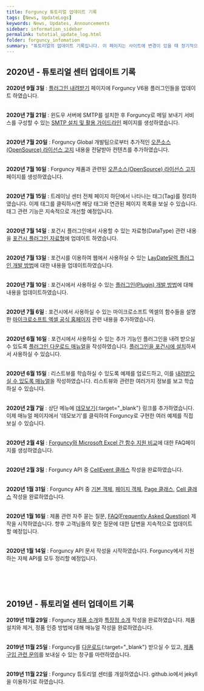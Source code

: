 ```yaml
---
title: Forguncy 튜토리얼 업데이트 기록
tags: [News, UpdateLogs]
keywords: News, Updates, Announcements
sidebar: information_sidebar
permalink: tutotial_update_log.html
folder: forguncy_infomation
summary: "튜토리얼의 업데이트 기록입니다. 이 페이지는 사이트에 변경이 있을 때 정기적으로 업데이트 됩니다. 튜토리얼의 어떤 부분이 바뀌었는지 확인하세요."
---
```


<h2>2020년 - 튜토리얼 센터 업데이트 기록</h2>

**2020년 9월 3일** : [플러그인 내려받기]({{site.url}}/forguncy5_plugins_download.html) 페이지에 Forguncy V6용 플러그인들을 업데이트 하였습니다. <br /><br />

**2020년 7월 21일** : 윈도우 서버에 SMTP를 설치한 후 Forguncy로 메일 보내기 서비스를 구성할 수 있는 [SMTP 설치 및 활용 가이드라인]({{site.url}}/windows_iis_smtp.html) 페이지를 생성하였습니다.<br /><br />

**2020년 7월 20일** : Forguncy Global 개발팀으로부터 추가적인 [오픈소스(OpenSource) 라이선스 고지]({{site.url}}/fgc3rdparty_license_notice.html) 내용을 전달받아 컨텐츠를 추가하였습니다.<br /><br />

**2020년 7월 16일** : Forguncy 제품과 관련된 [오픈소스(OpenSource) 라이선스 고지]({{site.url}}/fgc3rdparty_license_notice.html) 페이지를 생성하였습니다.<br /><br />

**2020년 7월 15일** : 트레이닝 센터 전체 페이지 하단에서 나타나는 태그(Tag)를 정리하였습니다. 이제 태그를 클릭하시면 해당 태그와 연관된 페이지 목록을 보실 수 있습니다. 태그 관련 기능은 지속적으로 개선할 예정입니다.<br /><br />

**2020년 7월 14일** : 포건시 플러그인에서 사용할 수 있는 자료형(DataType) 관련 내용을 [포건시 플러그인 자료형]({{site.url}}/forguncy5_plugins_dev_datatype.html)에 업데이트 하였습니다.<br /><br />

**2020년 7월 13일** : 포건시를 이용하여 웹에서 사용하실 수 있는 [LayDate달력 플러그인 개발 방법]({{site.url}}/forguncy5_plugins_dev_laydate.html)에 대한 내용을 업데이트하였습니다.<br /><br />

**2020년 7월 10일** : 포건시에서 사용하실 수 있는 [플러그인(Plugin) 개발 방법]({{site.url}}/forguncy5_plugins_development.html)에 대해 내용을 업데이트하였습니다.<br /><br />

**2020년 7월 6일** : 포건시에서 사용하실 수 있는 마이크로소프트 엑셀의 함수들을 설명한 [마이크로소프트 엑셀 공식 홈페이지]({{site.url}}/forguncy5_faq_excel_comparison.html) 관련 내용을 추가하였습니다.<br /><br />

**2020년 6월 16일** : 포건시에서 사용하실 수 있는 추가 기능인 플러그인을 내려 받으실 수 있도록 [플러그인 다운로드 매뉴얼]({{site.url}}/forguncy5_plugins_download.html)을 작성하였습니다. [플러그인을 포건시에 설치]({{site.url}}/forguncy5_plugins_installation.html)하셔서 사용하실 수 있습니다.<br /><br />

**2020년 6월 15일** : 리스트뷰를 학습하실 수 있도록 예제를 업로드하고, 이를 [내려받으실 수 있도록 매뉴얼]({{site.url}}/forguncy5_listview_download_trainingmaterial.html)을 작성하였습니다. 리스트뷰와 관련한 여러가지 정보를 보고 학습하실 수 있습니다.<br /><br />

**2020년 2월 7일** : 상단 메뉴에 [데모보기](https://forguncy.co.kr/demo/){:target="_blank"} 링크를 추가하였습니다. 이제 매뉴얼 페이지에서 '데모보기'를 클릭하여 Forguncy로 구현한 여러 예제를 직접 보실 수 있습니다.<br /><br />

**2020년 2월 4일** : [Forguncy와 Microsoft Excel 간 함수 지원 비교]({{site.url}}/forguncy5_faq_excel_comparison.html)에 대한 FAQ페이지를 생성하였습니다.<br /><br />

**2020년 2월 3일** : Forguncy API 중 [CellEvent 클래스]({{site.url}}/fgc5jsapi_cellevent-class-list.html) 작성을 완료하였습니다.<br /><br />

**2020년 1월 31일** : Forguncy API 중 [기본 객체]({{site.url}}/fgc5jsapi_namespace.html), [페이지 객체]({{site.url}}/fgc5jsapi_page-variable.html), [Page 클래스]({{site.url}}/fgc5jsapi_page-class-list.html), [Cell 클래스]({{site.url}}/fgc5jsapi_cell-class-list.html) 작성을 완료하였습니다.<br /><br />

**2020년 1월 16일** : 제품 관련 자주 묻는 질문, [FAQ(Frequently Asked Question)]({{site.url}}/forguncy5_faq_general.html) 제작을 시작하였습니다. 향후 고객님들의 잦은 질문에 대한 답변을 지속적으로 업데이트 할 예정입니다.<br /><br />

**2020년 1월 14일** : Forguncy API 문서 작성을 시작하였습니다. Forguncy에서 지원하는 자체 API를 모두 정리할 예정입니다.<br /><br />

<br /><br />

<h2>2019년 - 튜토리얼 센터 업데이트 기록</h2>

**2019년 11월 29일** : Forguncy [제품 소개]({{site.url}}/product_introduction.html)와 [특장점 소개]({{site.url}}/forguncy_characteristic.html) 작성을 완료하였습니다. 제품 설치와 제거, 정품 인증 방법에 대해 매뉴얼 작성을 완료하였습니다.<br /><br />

**2019년 11월 25일** : Forguncy를 [다운로드](https://www.grapecity.co.kr/download/forguncy){:target="_blank"} 받으실 수 있고, [제품 구입 관련 문의](mailto:sales-kor@grapecity.com)를 보내실 수 있는 창구를 마련하였습니다.<br /><br />

**2019년 11월 22일** : Forguncy 튜토리얼 센터를 개설하였습니다. github.io에서 jekyll을 이용하기로 하였습니다.<br /><br />